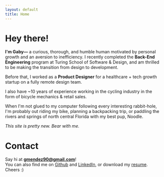 ```yaml
---
layout: default
title: Home
---
```


# Hey there!

**I'm Gaby—** a curious, thorough, and humble human motivated by personal growth and an aversion to inefficiency. I recently completed the **Back-End Engineering** program at Turing School of Software & Design, and am thrilled to be making the transition from design to development.

Before that, I worked as a **Product Designer** for a healthcare + tech growth startup on a fully remote design team.

I also have ~10 years of experience working in the cycling industry in the form of bicycle mechanics & retail sales.

When I'm not glued to my computer following every interesting rabbit-hole, I'm probably out riding my bike, planning a backpacking trip, or paddling the rivers and springs of north central Florida with my best pup, Noodle.

_This site is pretty new. Bear with me._

# Contact

Say hi at **gmendez90@gmail.com**!<br>You can also find me on [Github](http://github.com/gabichuelas) and [LinkedIn](https://www.linkedin.com/in/gabymendez/), or download my [resume](https://bit.ly/3j4iAUR ). Cheers :)
